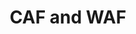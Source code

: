---
title: CAF and WAF
menu:
  sidebar:
    name: CAF and WAF
    identifier: CAF_WAF
    weight: 30
---
